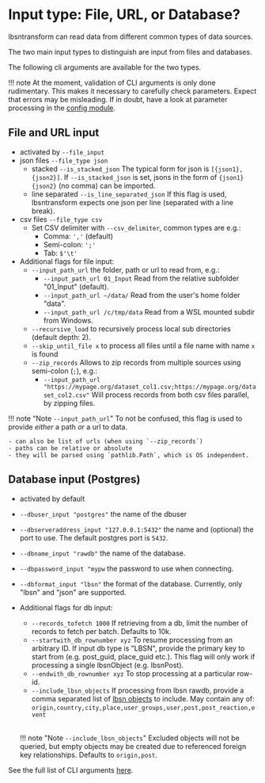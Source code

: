# Input type: File, URL, or Database?

lbsntransform can read data from different common types of data sources.

The two main input types to distinguish are input from files and databases.

The following cli arguments are available for the two types.

!!! note
    At the moment, validation of CLI arguments is only done rudimentary. This
    makes it necessary to carefully check parameters. Expect that errors may
    be misleading. If in doubt, have a look at parameter processing in
    the [config module](api/config/config.html).
    
## File and URL input 

* activated by `--file_input`
* json files `--file_type json`
    * stacked `--is_stacked_json`
      The typical form for json is `[{json1},{json2}]`. If `--is_stacked_json` is set,
      jsons in the form of `{json1}{json2}` (no comma) can be imported.
    * line separated `--is_line_separated_json`
      If this flag is used, lbsntransform expects one json per line (separated with a line break).
* csv files `--file_type csv`
    * Set CSV delimiter with `--csv_delimiter`, common types are e.g.:
        * Comma: `','` (default)
        * Semi-colon: `';'`
        * Tab: `$'\t'`
* Additional flags for file input:
    * `--input_path_url` the folder, path or url to read from, e.g.:
        * `--input_path_url 01_Input` Read from the relative subfolder "01_Input" (default).
        * `--input_path_url ~/data/` Read from the user's home folder "data".
        * `--input_path_url /c/tmp/data` Read from a WSL mounted subdir from Windows.
    * `--recursive_load` to recursively process local sub directories (default depth: 2).
    * `--skip_until_file x` to process all files until a file name with name `x` is found
    * `--zip_records` Allows to zip records from multiple sources using semi-colon (`;`), e.g.:
        * `--input_path_url "https://mypage.org/dataset_col1.csv;https://mypage.org/dataset_col2.csv"`
          Will process records from both csv files parallel, by zipping files.

!!! note "Note <code>--input_path_url</code>"
    To not be confused, this flag is used to provide _either_ a path _or_ a url to data. 
    
    - can also be list of urls (when using `--zip_records`)
    - paths can be relative or absolute
    - they will be parsed using `pathlib.Path`, which is OS independent.
    
## Database input (Postgres)

* activated by default
* `--dbuser_input "postgres"` the name of the dbuser
* `--dbserveraddress_input "127.0.0.1:5432"` the name and (optional) the port to use. The default postgres port is `5432`.
* `--dbname_input "rawdb"` the name of the database.
* `--dbpassword_input "mypw` the password to use when connecting.
* `--dbformat_input "lbsn"` the format of the database. Currently, only "lbsn" and "json" are supported.
* Additional flags for db input:
    - `--records_tofetch 1000` If retrieving from a db, limit the 
      number of records to fetch per batch. Defaults to 10k.
    - `--startwith_db_rownumber xyz` To resume processing from an arbitrary ID.
      If input db type is "LBSN", provide the primary key to start from (e.g. post_guid, place_guid etc.). 
      This flag will only work if processing a single lbsnObject (e.g. lbsnPost).
    - `--endwith_db_rownumber xyz` To stop processing at a particular row-id.
    - `--include_lbsn_objects` If processing from lbsn rawdb, provide a comma separated list of 
      [lbsn objects](https://lbsn.vgiscience.org/structure/) to include. May contain any of:  
      `origin,country,city,place,user_groups,user,post,post_reaction,event`
      <br/><br/>
      
    !!! note "Note <code>--include_lbsn_objects</code>"
        Excluded objects will not be queried, but empty objects may be created due to referenced 
        foreign key relationships. Defaults to `origin,post`.
        
See the full list of CLI arguments [here](/argparse/args/).
